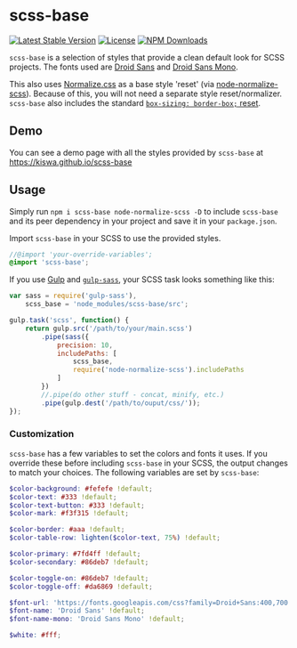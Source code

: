 # scss-base

[![Latest Stable Version](https://img.shields.io/npm/v/scss-base.svg)](https://www.npmjs.com/package/scss-base)
[![License](https://img.shields.io/npm/l/scss-base.svg)](https://www.npmjs.com/package/scss-base)
[![NPM Downloads](https://img.shields.io/npm/dm/scss-base.svg)](https://www.npmjs.com/package/scss-base)

`scss-base` is a selection of styles that provide a clean default look for SCSS projects. The fonts used are [Droid Sans](https://www.google.com/fonts/specimen/Droid+Sans) and [Droid Sans Mono](https://www.google.com/fonts/specimen/Droid+Sans+Mono).

This also uses [Normalize.css](http://necolas.github.io/normalize.css/) as a base style 'reset' (via [node-normalize-scss](https://www.npmjs.com/package/node-normalize-scss)). Because of this, you will not need a separate style reset/normalizer. `scss-base` also includes the standard [`box-sizing: border-box;` reset](http://www.paulirish.com/2012/box-sizing-border-box-ftw/).

## Demo

You can see a demo page with all the styles provided by `scss-base` at https://kiswa.github.io/scss-base

## Usage

Simply run `npm i scss-base node-normalize-scss -D` to include `scss-base` and its peer dependency in your project and save it in your `package.json`.

Import `scss-base` in your SCSS to use the provided styles.

```scss
//@import 'your-override-variables';
@import 'scss-base';
```

If you use [Gulp](http://gulpjs.com/) and [`gulp-sass`](https://www.npmjs.com/package/gulp-sass), your SCSS task looks something like this:

```javascript
var sass = require('gulp-sass'),
    scss_base = 'node_modules/scss-base/src';

gulp.task('scss', function() {
    return gulp.src('/path/to/your/main.scss')
        .pipe(sass({
            precision: 10,
            includePaths: [
                scss_base,
                require('node-normalize-scss').includePaths
            ]
        })
        //.pipe(do other stuff - concat, minify, etc.)
        .pipe(gulp.dest('/path/to/ouput/css/'));
});
```

### Customization

`scss-base` has a few variables to set the colors and fonts it uses. If you override these before including `scss-base` in your SCSS, the output changes to match your choices. The following variables are set by `scss-base`:

```scss
$color-background: #fefefe !default;
$color-text: #333 !default;
$color-text-button: #333 !default;
$color-mark: #f3f315 !default;

$color-border: #aaa !default;
$color-table-row: lighten($color-text, 75%) !default;

$color-primary: #7fd4ff !default;
$color-secondary: #86deb7 !default;

$color-toggle-on: #86deb7 !default;
$color-toggle-off: #da6869 !default;

$font-url: 'https://fonts.googleapis.com/css?family=Droid+Sans:400,700|Droid+Sans+Mono' !default;
$font-name: 'Droid Sans' !default;
$font-name-mono: 'Droid Sans Mono' !default;

$white: #fff;
```
